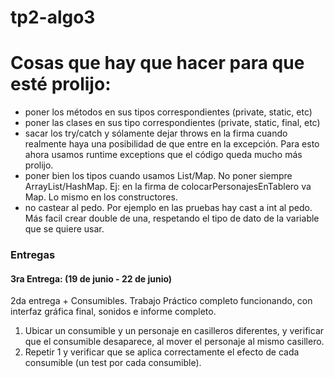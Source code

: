# tp2-algo3

# Cosas que hay que hacer para que esté prolijo:

- poner los métodos en sus tipos correspondientes (private, static, etc)
- poner las clases en sus tipo correspondientes (private, static, final, etc)
- sacar los try/catch y sólamente dejar throws en la firma cuando realmente haya una posibilidad de que entre en la excepción. Para esto ahora usamos runtime exceptions que el código queda mucho más prolijo.
- poner bien los tipos cuando usamos List/Map. No poner siempre ArrayList/HashMap. Ej: en la firma de colocarPersonajesEnTablero va Map. Lo mismo en los constructores.
- no castear al pedo. Por ejemplo en las pruebas hay cast a int al pedo. Más facil crear double de una, respetando el tipo de dato de la variable que se quiere usar.

### Entregas

#### 3ra Entrega: (19 de junio - 22 de junio)

2da entrega + Consumibles. Trabajo Práctico completo funcionando, con interfaz gráfica final, sonidos e informe completo.

1. Ubicar un consumible y un personaje en casilleros diferentes, y verificar que el consumible desaparece, al mover el personaje al mismo casillero.
2. Repetir 1 y verificar que se aplica correctamente el efecto de cada consumible (un test por cada consumible).
